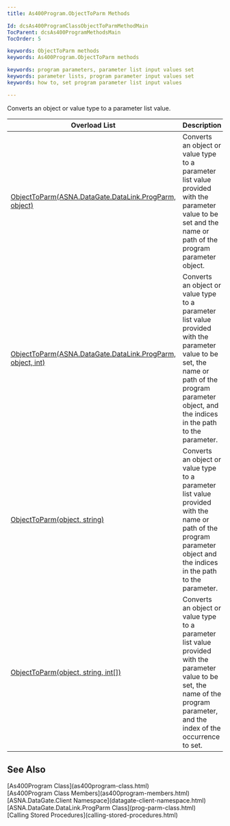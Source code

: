 ```yaml
---
title: As400Program.ObjectToParm Methods

Id: dcsAs400ProgramClassObjectToParmMethodMain
TocParent: dcsAs400ProgramMethodsMain
TocOrder: 5

keywords: ObjectToParm methods
keywords: As400Program.ObjectToParm methods

keywords: program parameters, parameter list input values set
keywords: parameter lists, program parameter input values set 
keywords: how to, set program parameter list input values

---
```


Converts an object or value type to a parameter list value.
<br />



| Overload List | Description |
| ---- | ---- |
| [ObjectToParm(ASNA.DataGate.DataLink.ProgParm, object)](as400program-class-object-to_parm-method4.html) | Converts an object or value type to a parameter list value provided with the parameter value to be set and the name or path of the program parameter object. |
| [ObjectToParm(ASNA.DataGate.DataLink.ProgParm, object, int)](as400program-class-object-to_parm-method1.html) | Converts an object or value type to a parameter list value provided with the parameter value to be set, the name or path of the program parameter object, and the indices in the path to the parameter. |
| [ObjectToParm(object, string)](as400program-class-object-to_parm-method3.html) | Converts an object or value type to a parameter list value provided with the name or path of the program parameter object and the indices in the path to the parameter. |
| [ObjectToParm(object, string, int[])](as400program-class-object-to_parm-method2.html) | Converts an object or value type to a parameter list value provided with the parameter value to be set, the name of the program parameter, and the index of the occurrence to set. |



## See Also

<dl />
      [As400Program Class](as400program-class.html)
      <br />
      [As400Program Class Members](as400program-members.html)
      <br />
      [ASNA.DataGate.Client Namespace](datagate-client-namespace.html)
      <br />
      [ASNA.DataGate.DataLink.ProgParm Class](prog-parm-class.html)
      <br />
      [Calling Stored Procedures](calling-stored-procedures.html)

